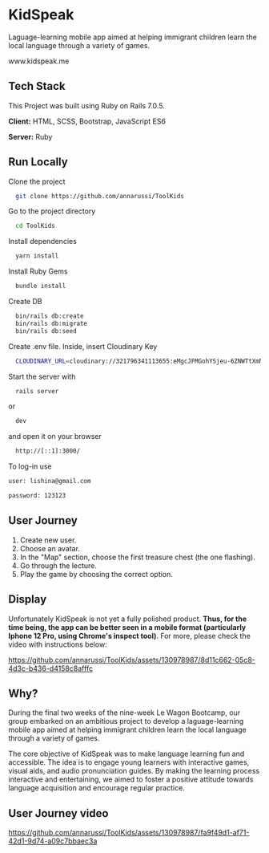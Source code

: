 # KidSpeak

Laguage-learning mobile app aimed at helping immigrant children learn the local language through a variety of games.

<p>www.kidspeak.me</p>

## Tech Stack

This Project was built using Ruby on Rails 7.0.5.

**Client:** HTML, SCSS, Bootstrap, JavaScript ES6

**Server:** Ruby

## Run Locally

Clone the project

```bash
  git clone https://github.com/annarussi/ToolKids
```

Go to the project directory

```bash
  cd ToolKids
```

Install dependencies

```bash
  yarn install
```

Install Ruby Gems

```bash
  bundle install
```

Create DB

```bash
  bin/rails db:create
  bin/rails db:migrate
  bin/rails db:seed
```

Create .env file. Inside, insert Cloudinary Key

```bash
  CLOUDINARY_URL=cloudinary://321796341113655:eMgcJFMGohYSjeu-6ZNWTtXmN1o@dhku8hlz9
```

Start the server with

```bash
  rails server
```
or
```bash
  dev
```
and open it on your browser
```bash
  http://[::1]:3000/
```

To log-in use

```bash
user: lishina@gmail.com
```
```bash
password: 123123
```

## User Journey

1. Create new user.
2. Choose an avatar.
3. In the "Map" section, choose the first treasure chest (the one flashing).
4. Go through the lecture.
5. Play the game by choosing the correct option.

## Display

Unfortunately KidSpeak is not yet a fully polished product. **Thus, for the time being, the app can be better seen in a mobile format (particularly Iphone 12 Pro, using Chrome's inspect tool)**. For more, please check the video with instructions below:

https://github.com/annarussi/ToolKids/assets/130978987/8d11c662-05c8-4d3c-b436-d4158c8afffc


## Why?

During the final two weeks of the nine-week Le Wagon Bootcamp, our group embarked on an ambitious project to develop a laguage-learning mobile app aimed at helping immigrant children learn the local language through a variety of games.

The core objective of KidSpeak was to make language learning fun and accessible. The idea is to engage young learners with
interactive games, visual aids, and audio pronunciation guides. By making the learning process interactive and entertaining, we aimed to foster a positive attitude towards language acquisition and encourage regular practice.

## User Journey video

https://github.com/annarussi/ToolKids/assets/130978987/fa9f49d1-af71-42d1-9d74-a09c7bbaec3a
